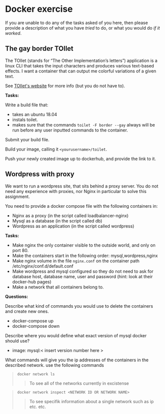 # Docker exercise

If you are unable to do any of the tasks asked of you here, then please provide a description of what you have _tried_ to do, or what you would do _if it worked_.

## The gay border TOIlet

The TOIlet (stands for “The Other Implementation’s letters”) application is a linux CLI that takes the input characters and produces various text-based effects. I want a container that can output me colorful variations of a given text.

See [TOIlet's website](http://caca.zoy.org/wiki/toilet) for more info (but you do not have to).

**Tasks:**

Write a build file that:

* takes an ubuntu 18.04
* instals toilet.
* makes sure that the commands `toilet -F border --gay` always will be run before any user inputted commands to the container.

Submit your build file.

Build your image, calling it `<yourusername>/toilet`.

Push your newly created image up to dockerhub, and provide the link to it.

## Wordpress with proxy

We want to run a wordpress site, that sits behind a proxy server. You do not need any experience with proxies, nor Nginx in particular to solve this assignment.

You need to provide a docker compose file with the following containers in:

* Nginx as a proxy (in the script called loadbalancer-nginx)
* Mysql as a database (in the script called db)
* Wordpress as an application (in the script called wordpress)

**Tasks:**

* Make nginx the only container visible to the outside world, and only on port 80.
* Make the containers start in the following order: mysql,wordpress,nginx
* Make nginx volume in the file `nginx.conf` on the container path /etc/nginx/conf.d/default.conf
* Make wordpress and mysql configured so they do not need to ask for database host, database name, user and password (hint: look at their docker-hub pages)
* Make a network that all containers belong to.

**Questions:**

Describe what kind of commands you would use to delete the containers and create new ones.
 - docker-compose up
 - docker-compose down

Describe where you would define what exact version of mysql docker should use?
 - image: mysql:< insert version number here >

What commands will give you the ip addresses of the containers in the described network.
use the following commands

>`docker network ls`
>>To see all of the networks currently in excistense

>`docker network inspect <NETWORK ID OR NETWORK NAME>`
>>To see specifik information about a single network such as ip etc. etc.